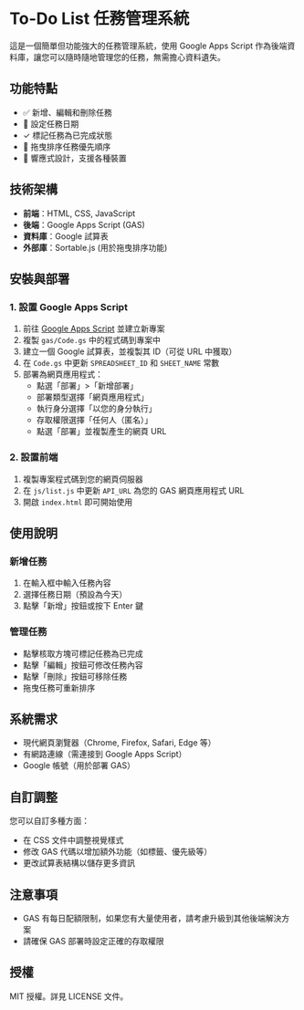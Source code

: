# To-Do List 任務管理系統

這是一個簡單但功能強大的任務管理系統，使用 Google Apps Script 作為後端資料庫，讓您可以隨時隨地管理您的任務，無需擔心資料遺失。

## 功能特點

- ✅ 新增、編輯和刪除任務
- 📅 設定任務日期
- ✓ 標記任務為已完成狀態
- 🔄 拖曳排序任務優先順序
- 📱 響應式設計，支援各種裝置

## 技術架構

- **前端**：HTML, CSS, JavaScript
- **後端**：Google Apps Script (GAS)
- **資料庫**：Google 試算表
- **外部庫**：Sortable.js (用於拖曳排序功能)

## 安裝與部署

### 1. 設置 Google Apps Script

1. 前往 [Google Apps Script](https://script.google.com/) 並建立新專案
2. 複製 `gas/Code.gs` 中的程式碼到專案中
3. 建立一個 Google 試算表，並複製其 ID（可從 URL 中獲取）
4. 在 `Code.gs` 中更新 `SPREADSHEET_ID` 和 `SHEET_NAME` 常數
5. 部署為網頁應用程式：
   - 點選「部署」>「新增部署」
   - 部署類型選擇「網頁應用程式」
   - 執行身分選擇「以您的身分執行」
   - 存取權限選擇「任何人（匿名）」
   - 點選「部署」並複製產生的網頁 URL

### 2. 設置前端

1. 複製專案程式碼到您的網頁伺服器
2. 在 `js/list.js` 中更新 `API_URL` 為您的 GAS 網頁應用程式 URL
3. 開啟 `index.html` 即可開始使用

## 使用說明

### 新增任務

1. 在輸入框中輸入任務內容
2. 選擇任務日期（預設為今天）
3. 點擊「新增」按鈕或按下 Enter 鍵

### 管理任務

- 點擊核取方塊可標記任務為已完成
- 點擊「編輯」按鈕可修改任務內容
- 點擊「刪除」按鈕可移除任務
- 拖曳任務可重新排序

## 系統需求

- 現代網頁瀏覽器（Chrome, Firefox, Safari, Edge 等）
- 有網路連線（需連接到 Google Apps Script）
- Google 帳號（用於部署 GAS）

## 自訂調整

您可以自訂多種方面：

- 在 CSS 文件中調整視覺樣式
- 修改 GAS 代碼以增加額外功能（如標籤、優先級等）
- 更改試算表結構以儲存更多資訊

## 注意事項

- GAS 有每日配額限制，如果您有大量使用者，請考慮升級到其他後端解決方案
- 請確保 GAS 部署時設定正確的存取權限

## 授權

MIT 授權。詳見 LICENSE 文件。
